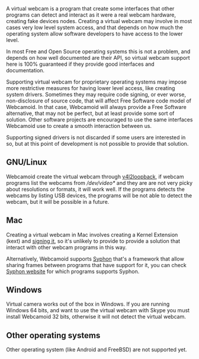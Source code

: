 A virtual webcam is a program that create some interfaces that other programs can detect and interact as it were a real webcam hardware, creating fake devices nodes. Creating a virtual webcam may involve in most cases very low level system access, and that depends on how much the operating system allow software developers to have access to the lower level.  

In most Free and Open Source operating systems this is not a problem, and depends on how well documented are their API, so virtual webcam support here is 100% guaranteed if they provide good interfaces and documentation.

Supporting virtual webcam for proprietary operating systems may impose more restrictive measures for having lower level access, like creating system drivers. Sometimes they may require code signing, or ever worse, non-disclosure of source code, that will affect Free Software code model of Webcamoid. In that case, Webcamoid will always provide a Free Software alternative, that may not be perfect, but at least provide some sort of solution. Other software projects are encouraged to use the same interfaces Webcamoid use to create a smooth interaction between us.

Supporting signed drivers is not discarded if some users are interested in so, but at this point of development is not possible to provide that solution.

## GNU/Linux ##

Webcamoid create the virtual webcam through [v4l2loopback](https://github.com/umlaeute/v4l2loopback), if webcam programs list the webcams from _/dev/video*_ and they are are not very picky about resolutions or formats, it will work well. If the programs detects the webcams by listing USB devices, the programs will be not able to detect the webcam, but it will be possible in a future.

## Mac ##

Creating a virtual webcam in Mac involves creating a Kernel Extension (kext) and [signing it](https://developer.apple.com/library/content/documentation/Darwin/Conceptual/KEXTConcept/KEXTConceptAnatomy/kext_anatomy.html#//apple_ref/doc/uid/20002364-SW1), so it's unlikely to provide to provide a solution that interact with other webcam programs in this way.

Alternatively, Webcamoid supports [Syphon](https://github.com/Syphon/Syphon-Framework) that's a framework that allow sharing frames between programs that have support for it, you can check [Syphon website](http://syphon.v002.info/) for which programs supports Syphon. 

## Windows ##

Virtual camera works out of the box in Windows. If you are running Windows 64 bits, and want to use the virtual webcam with Skype you must install Webcamoid 32 bits, otherwise it will not detect the virtual webcam.

## Other operating systems ##

Other operating system (like Android and FreeBSD) are not supported yet.
